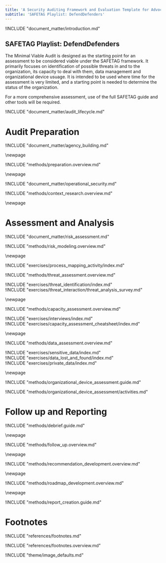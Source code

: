 ```yaml
---
title: 'A Security Auditing Framework and Evaluation Template for Advocacy Groups'
subtitle: 'SAFETAG Playlist: DefendDefenders'
---
```

<!-- Introduction -->

!INCLUDE "document_matter/introduction.md"

## SAFETAG Playlist: DefendDefenders

The Minimal Viable Audit is designed as the starting point for an assessment to be considered viable under the SAFETAG framework. It primarily focuses on identification of possible threats in and to the organization, its capacity to deal with them, data management and organizational device usuage. It is intended to be used where time for the assessment is very limited, and a starting point is needed to determine the status of the organization.

For a more comprehensive assessment, use of the full SAFETAG guide and other tools will be required.


<!-- Audit Lifecyce -->

!INCLUDE "document_matter/audit_lifecycle.md"


# Audit Preparation
<!-- Agency Building -->

!INCLUDE "document_matter/agency_building.md"

\newpage

<!-- Audit Prep-->

!INCLUDE "methods/preparation.overview.md"


\newpage

<!-- Operational Security -->

!INCLUDE "document_matter/operational_security.md"

<!-- Context Research-->

!INCLUDE "methods/context_research.overview.md"

\newpage

# Assessment and Analysis
<!-- Risk Modeling -->

!INCLUDE "document_matter/risk_assessment.md"

!INCLUDE "methods/risk_modeling.overview.md"

\newpage

<div class="boxtext">
!INCLUDE "exercises/process_mapping_activity/index.md"
</div>

<!-- Threat Assessment -->

!INCLUDE "methods/threat_assessment.overview.md"

<div class="boxtext">
!INCLUDE "exercises/threat_identification/index.md"
</div>

<div class="boxtext">
!INCLUDE "exercises/threat_interaction/threat_analysis_survey.md"
</div>

\newpage

<!-- Capacity Assessment -->

!INCLUDE "methods/capacity_assessment.overview.md"

<div class="boxtext">
!INCLUDE "exercises/interviews/index.md"
</div>

<div class="boxtext">
!INCLUDE "exercises/capacity_assessment_cheatsheet/index.md"
</div>

\newpage

<!-- Data Mapping (Information mapping)-->

!INCLUDE "methods/data_assessment.overview.md"

<div class="boxtext">
!INCLUDE "exercises/sensitive_data/index.md"
</div>

<div class="boxtext">
!INCLUDE "exercises/data_lost_and_found/index.md"
</div>

<div class="boxtext">
!INCLUDE "exercises/private_data/index.md"
</div>

\newpage

<!-- Organisational Device Assessment -->

!INCLUDE "methods/organizational_device_assessment.guide.md"

!INCLUDE "methods/organizational_device_assessment/activities.md"

# Follow up and Reporting

<!-- Debrief -->

!INCLUDE "methods/debrief.guide.md"

\newpage

<!-- Follow Up -->

!INCLUDE "methods/follow_up.overview.md"

\newpage

<!-- Recommendation Development -->

!INCLUDE "methods/recommendation_development.overview.md"

\newpage
<!-- Roadmap Development -->

!INCLUDE "methods/roadmap_development.overview.md"

\newpage
<!-- Reporting Creation -->

!INCLUDE "methods/report_creation.guide.md"


# Footnotes

<!-- Load Footnotes -->
!INCLUDE "references/footnotes.md"

<!-- Update Footnotes for overview -->
!INCLUDE "references/footnotes.overview.md"

<!-- Load Default Images -->
!INCLUDE "theme/image_defaults.md"
